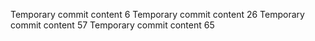 Temporary commit content 6
Temporary commit content 26
Temporary commit content 57
Temporary commit content 65
